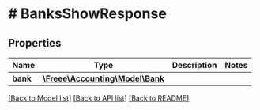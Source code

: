 # # BanksShowResponse

## Properties

Name | Type | Description | Notes
------------ | ------------- | ------------- | -------------
**bank** | [**\Freee\Accounting\Model\Bank**](Bank.md) |  | 

[[Back to Model list]](../../README.md#documentation-for-models) [[Back to API list]](../../README.md#documentation-for-api-endpoints) [[Back to README]](../../README.md)


